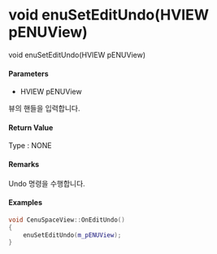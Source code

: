 # void enuSetEditUndo\(HVIEW pENUView\)

void enuSetEditUndo\(HVIEW pENUView\)

#### Parameters

* HVIEW pENUView

뷰의 핸들을 입력합니다.

#### Return Value

Type : NONE

#### Remarks

Undo 명령을 수행합니다. 

#### Examples

```cpp
void CenuSpaceView::OnEditUndo()
{
	enuSetEditUndo(m_pENUView);
}
```



